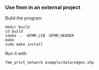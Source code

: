 ### Use fmm in an external project

Build the program

```
mkdir build
cd build
cmake .. -DFMM_LIB -DFMM_HEADER
make
sudo make install
```

Run it with

```
fmm_print_network example/data/edges.shp
```
